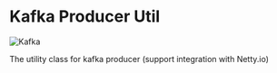 # Kafka  Producer Util

![Kafka](http://kafka.apache.org/images/kafka_logo.png)

The utility class for kafka producer (support integration with Netty.io)
